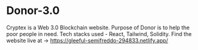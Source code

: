 # Donor-3.0
Cryptex is a Web 3.0 Blockchain website.
Purpose of Donor is to help the poor people in need.
Tech stacks used - React, Tailwind, Solidity.
Find the website live at -> https://gleeful-semifreddo-294833.netlify.app/
